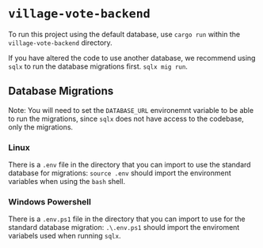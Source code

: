 # `village-vote-backend`

To run this project using the default database, use `cargo run` within the `village-vote-backend` directory.

If you have altered the code to use another database, we recommend using `sqlx` to run the database migrations first. `sqlx mig run`.

## Database Migrations

Note: You will need to set the `DATABASE_URL` environemnt variable to be able to run the migrations, since `sqlx` does not have access to the codebase, only the migrations.

### Linux

There is a `.env` file in the directory that you can import to use the standard database for migrations: `source .env` should import the environment variables when using the `bash` shell.

### Windows Powershell

There is a `.env.ps1` file in the directory that you can import to use for the standard database migration: `.\.env.ps1` should import the enviroment variabels used when running `sqlx`.

